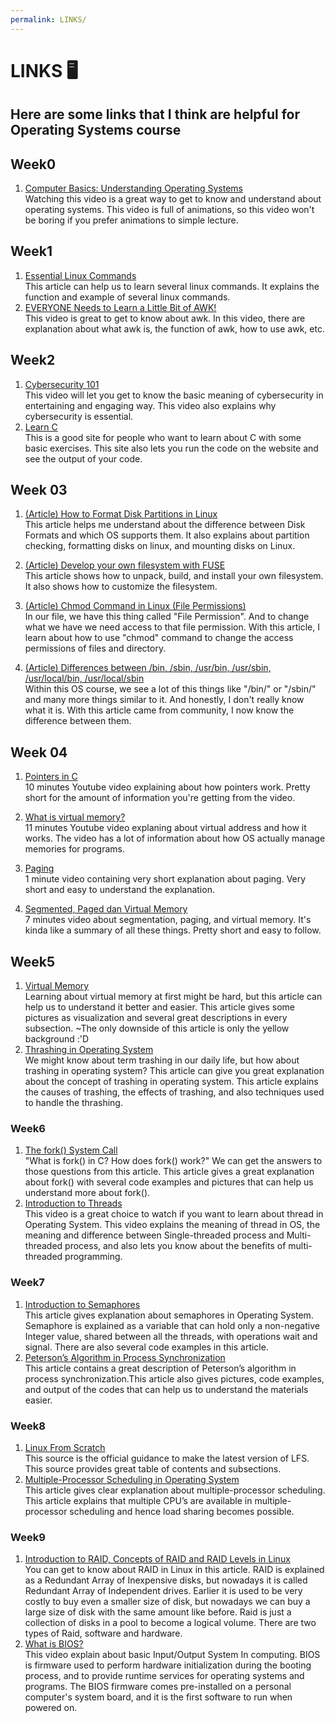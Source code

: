 ```yaml
---
permalink: LINKS/
---
```


# LINKS 🖥
## Here are some links that I think are helpful for Operating Systems course

## Week0
1. [Computer Basics: Understanding Operating Systems](https://youtu.be/fkGCLIQx1MI)<br>
Watching this video is a great way to get to know and understand about operating systems.
This video is full of animations, so this video won't be boring if you prefer animations to simple lecture.

## Week1
1. [Essential Linux Commands](https://linuxhint.com/100_essential_linux_commands)<br>
This article can help us to learn several linux commands. 
It explains the function and example of several linux commands.
2. [EVERYONE Needs to Learn a Little Bit of AWK!](https://youtu.be/jJ02kEETw70)<br>
This video is great to get to know about awk. 
In this video, there are explanation about what awk is, the function of awk, how to use awk, etc. 

## Week2
1. [Cybersecurity 101](https://youtu.be/sdpxddDzXfE)<br>
This video will let you get to know the basic meaning of cybersecurity in entertaining and engaging way. 
This video also explains why cybersecurity is essential.
2. [Learn C](https://www.learn-c.org/)<br>
This is a good site for people who want to learn about C with some basic exercises. 
This site also lets you run the code on the website and see the output of your code.

## Week 03

1. [(Article) How to Format Disk Partitions in Linux](https://phoenixnap.com/kb/linux-format-disk)<br>
This article helps me understand about the difference between Disk Formats and which OS supports them. It also explains about partition checking, formatting disks on linux, and mounting disks on Linux.

2. [(Article) Develop your own filesystem with FUSE](https://developer.ibm.com/articles/l-fuse/)<br>
This article shows how to unpack, build, and install your own filesystem. It also shows how to customize the filesystem.

3. [(Article) Chmod Command in Linux (File Permissions)](https://linuxize.com/post/chmod-command-in-linux/)<br>
In our file, we have this thing called "File Permission". And to change what we have we need access to that file permission. With this article, I learn about how to use "chmod" command to change the access permissions of files and directory.

4. [(Article) Differences between /bin, /sbin, /usr/bin, /usr/sbin, /usr/local/bin, /usr/local/sbin](https://askubuntu.com/questions/308045/differences-between-bin-sbin-usr-bin-usr-sbin-usr-local-bin-usr-local)<br>
Within this OS course, we see a lot of this things like "/bin/" or "/sbin/" and many more things similar to it. And honestly, I don't really know what it is. With this article came from community, I now know the difference between them.

## Week 04

1. [Pointers in C](https://youtu.be/mw1qsMieK5c)<br>
10 minutes Youtube video explaining about how pointers work. Pretty short for the amount of information you're getting from the video.

2. [What is virtual memory?](https://youtu.be/2quKyPnUShQ)<br>
11 minutes Youtube video explaning about virtual address and how it works. The video has a lot of information about how OS actually manage memories for programs.

3. [Paging](https://youtu.be/pJ5ezHfJokw)<br>
1 minute video containing very short explanation about paging. Very short and easy to understand the explanation.

4. [Segmented, Paged dan Virtual Memory](https://youtu.be/p9yZNLeOj4s)<br>
7 minutes video about segmentation, paging, and virtual memory. It's kinda like a summary of all these things. Pretty short and easy to follow.

## Week5
1. [Virtual Memory](https://www.cs.uic.edu/~jbell/CourseNotes/OperatingSystems/9_VirtualMemory.html)<br>
Learning about virtual memory at first might be hard, but this article can help us to understand it better and easier.
This article gives some pictures as visualization and several great descriptions in every subsection.
~The only downside of this article is only the yellow background :'D 
2. [Thrashing in Operating System](https://www.studytonight.com/operating-system/thrashing-in-operating-system)<br>
We might know about term trashing in our daily life, but how about trashing in operating system?
This article can give you great explanation about the concept of trashing in operating system.
This article explains the causes of trashing, the effects of trashing, and also techniques used to handle the thrashing.

### Week6
1. [The fork() System Call](https://www.csl.mtu.edu/cs4411.ck/www/NOTES/process/fork/create.html)<br>
"What is fork() in C? How does fork() work?" We can get the answers to those questions from this article.
 This article gives a great explanation about fork() with several code examples and pictures that can help us understand more about fork().
2. [Introduction to Threads](https://youtu.be/LOfGJcVnvAk)<br>
This video is a great choice to watch if you want to learn about thread in Operating System.
This video explains the meaning of thread in OS, the meaning and difference between Single-threaded process and Multi-threaded process, and also lets you know about the benefits of multi-threaded programming.

### Week7
1. [Introduction to Semaphores](https://www.studytonight.com/operating-system/introduction-to-semaphores)<br>
This article gives explanation about semaphores in Operating System.
Semaphore is explained as a variable that can hold only a non-negative Integer value, shared between all the threads, with operations wait and signal. 
There are also several code examples in this article.
2. [Peterson’s Algorithm in Process Synchronization](https://www.geeksforgeeks.org/petersons-algorithm-in-process-synchronization/)<br>
This article contains a great description of Peterson’s algorithm in process synchronization.This article also gives pictures, code examples, and output of the codes that can help us to understand the materials easier.

### Week8
1. [Linux From Scratch](https://www.linuxfromscratch.org/lfs/view/11.0/)<br>
This source is the official guidance to make the latest version of LFS. 
This source provides great table of contents and subsections.
2. [Multiple-Processor Scheduling in Operating System](https://www.geeksforgeeks.org/multiple-processor-scheduling-in-operating-system/)<br>
This article gives clear explanation about multiple-processor scheduling. 
This article explains that multiple CPU’s are available in multiple-processor scheduling and hence load sharing becomes possible.

### Week9
1. [Introduction to RAID, Concepts of RAID and RAID Levels in Linux](https://www.appservgrid.com/paw92/index.php/2019/03/17/introduction-to-raid-concepts-of-raid-and-raid-levels-in-linux/)<br>
You can get to know about RAID in Linux in this article. 
RAID is explained as a Redundant Array of Inexpensive disks, but nowadays it is called Redundant Array of Independent drives. Earlier it is used to be very costly to buy even a smaller size of disk, but nowadays we can buy a large size of disk with the same amount like before. Raid is just a collection of disks in a pool to become a logical volume. There are two types of Raid, software and hardware.
2. [What is BIOS?](https://www.youtube.com/watch?v=ncUmWthHrU0)<br>
This video explain about basic Input/Output System In computing. 
BIOS is firmware used to perform hardware initialization during the booting process, and to provide runtime services for operating systems and programs. The BIOS firmware comes pre-installed on a personal computer's system board, and it is the first software to run when powered on.
